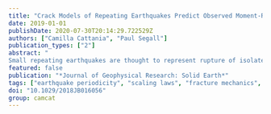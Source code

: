 ```yaml
---
title: "Crack Models of Repeating Earthquakes Predict Observed Moment-Recurrence Scaling"
date: 2019-01-01
publishDate: 2020-07-30T20:14:29.722529Z
authors: ["Camilla Cattania", "Paul Segall"]
publication_types: ["2"]
abstract: "
Small repeating earthquakes are thought to represent rupture of isolated asperities loaded by surrounding creep. The observed scaling between recurrence interval and seismic moment, $T_r$ ~ $M^{1/ 6}$, contrasts with expectation assuming constant stress drop and no aseismic slip ($T_r$ ~ $M^{1/ 3}$). Here we demonstrate that simple crack models of velocity-weakening asperities embedded in a velocity-strengthening fault predict the $M^{1/ 6}$ scaling; however, the mechanism  depends on asperity radius, $R$. For  small asperities ( $R\\_{\\infty} < R < 2R\\_{\\infty} $, where $R\\_{\\infty}$ is the nucleation radius) numerical simulations with rate-state friction show interseismic creep penetrating inwards from the edge, with earthquakes nucleating in the center and rupturing the entire asperity. Creep penetration accounts for ~$25\\%$ of the slip budget, the nucleation phase takes up a larger fraction of slip. Stress drop increases with increasing $R$; the lack of self-similarity due to the finite nucleation dimension. For $2 R\\_{\\infty}<R\\lesssim 4.3 R\\_{\\infty}$ simulations exhibit simple cycles with ruptures nucleating from the edge. Asperities with $R\\gtrsim 4.3R\\_{\\infty}$ exhibit complex cycles of partial and full ruptures. Here $T_r$ is explained by an energy criterion: full rupture requires that the energy release rate everywhere on the asperity at least equals the fracture energy, leading to the scaling $T_r$ ~ $M^{1/ 6}$. Remarkably, in spite of the variability in behavior with source dimension, the scaling of $T_r$ with stress drop $\\Delta\\tau$, nucleation length and creep rate $v\\_{pl}$ is the same across all regimes: $T_r$ ~ $\\sqrt{R\\_{\\infty}}\\Delta\\tau^{5/ 6}~M_0^{1/ 6}/v\\_{pl}$. This supports the use of repeating earthquakes as creepmeters, and provides a physical interpretation for the scaling observed in nature."
featured: false
publication: "*Journal of Geophysical Research: Solid Earth*"
tags: ["earthquake periodicity", "scaling laws", "fracture mechanics", "repeating earthquakes", "slow slip", "rate-state friction", "earthquake cycle"]
doi: "10.1029/2018JB016056"
group: camcat
---
```


